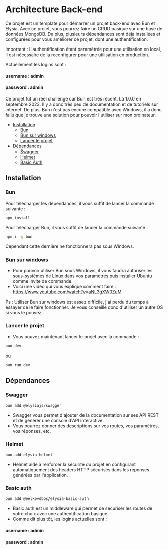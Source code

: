 # Architecture Back-end
Ce projet est un template pour démarrer un projet back-end avec Bun et Elysia. Avec ce projet, vous pourrez faire un CRUD basique sur une base de données MongoDB. 
De plus, plusieurs dépendances sont déjà installées et configurées pour vous améliorer ce projet, dont une authentification.

Important : L'authentification étant paramétrée pour une utilisation en local, il est nécessaire de la reconfigurer pour une utilisation en production.

Actuellement les logins sont :
#### username : admin
#### password : admin

Ce projet fût un réel challenge car Bun est très récent. Là 1.0.0 en septembre 2023. Il y a donc très peu de documentation et de tutoriels sur internet.
De plus, Bun n'est pas encore compatible avec Windows, il a donc fallu que je trouve une solution pour pouvoir l'utiliser sur mon ordinateur.

- [Installation](#installation)
    - [Bun](#bun)
    - [Bun sur windows](#bun-sur-windows)
    - [Lancer le projet](#lancer-le-projet)
- [Dépendances](#dépendances)
  - [Swagger](#swagger)
  - [Helmet](#helmet) 
  - [Basic Auth](#basic-auth)



## Installation

### Bun

Pour télécharger les dépendances, il vous suffit de lancer la commande suivante :
```bash
npm install
```

Pour télécharger Bun, il vous suffit de lancer la commande suivante :
```bash
npm i -g bun
```
Cependant cette dernière ne fonctionnera pas sous Windows.

### Bun sur windows

- Pour pouvoir utiliser Bun sous Windows, il vous faudra autoriser les sous-systèmes de Linux dans vos paramètres puis installer Ubuntu comme invite de commande.
- Voici une vidéo qui vous explique comment faire : https://www.youtube.com/watch?v=aNL3gXW0ZuM

Ps : Utiliser Bun sur windows est assez difficile, j'ai perdu du temps à essayer de le faire fonctionner. Je vous conseille donc d'utiliser un autre OS si vous le pouvez.

### Lancer le projet

- Vous pouvez maintenant lancer le projet avec la commande :
```bash
bun dev
```
ou
```bash
bun run dev
```

## Dépendances

### Swagger

```bash
bun add @elysiajs/swagger
```
- Swagger vous permet d'ajouter de la documentation sur ses API REST et de générer une console d'API interactive.
- Vous pourrez donner des descriptions sur vos routes, vos paramètres, vos réponses, etc.

### Helmet

```bash
bun add elysia-helmet
```
- Helmet aide à renforcer la sécurité du projet en configurant automatiquement des headers HTTP sécurisés dans les réponses générées par l'application.

### Basic auth

```bash
bun add @eelkevdbos/elysia-basic-auth
```
- Basic auth est un middleware qui permet de sécuriser les routes de votre choix avec une authentification basique. 
- Comme dit plus tôt, les logins actuelles sont :
#### username : admin
#### password : admin

